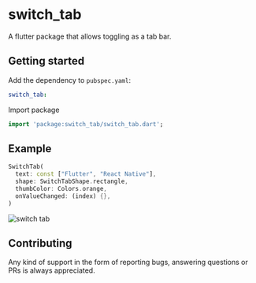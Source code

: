 # switch_tab

A flutter package that allows toggling as a tab bar.

## Getting started

Add the dependency to `pubspec.yaml`:
```yaml
switch_tab:
```

Import package
```dart
import 'package:switch_tab/switch_tab.dart';
```

## Example
```dart
SwitchTab(
  text: const ["Flutter", "React Native"],
  shape: SwitchTabShape.rectangle,
  thumbColor: Colors.orange,
  onValueChanged: (index) {},
)
```
![switch tab](https://github.com/radikz/switch_tab/blob/32c41c803d0cb133d90ed7e9c4b1610c7fd59fbd/example.gif)

## Contributing
Any kind of support in the form of reporting bugs, answering questions or PRs is always appreciated.
